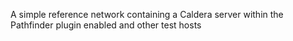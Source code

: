 A simple reference network containing a Caldera server within the Pathfinder plugin enabled and other test hosts